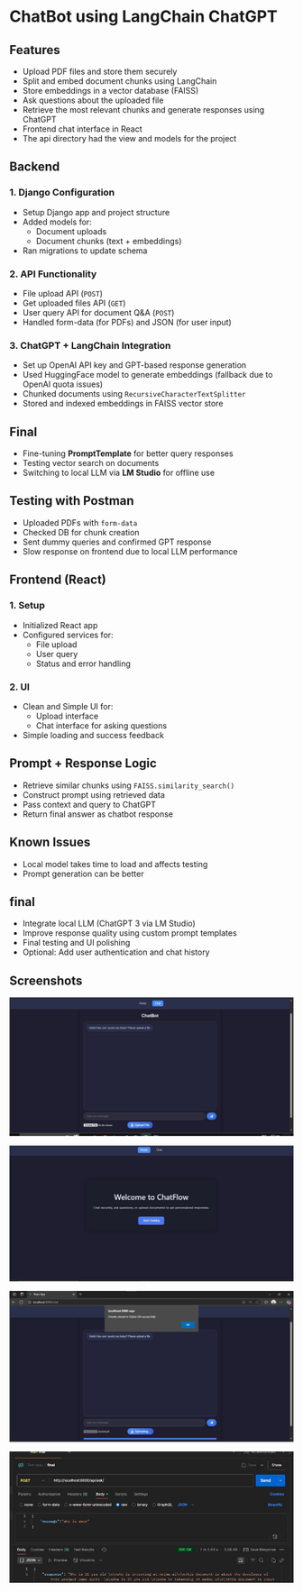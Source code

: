 # ChatBot using LangChain ChatGPT



## Features

- Upload PDF files and store them securely
- Split and embed document chunks using LangChain
- Store embeddings in a vector database (FAISS)
- Ask questions about the uploaded file
- Retrieve the most relevant chunks and generate responses using ChatGPT
- Frontend chat interface in React
- The api directory had the view and models for the project

## Backend 

### 1. Django Configuration
- Setup Django app and project structure
- Added models for:
  - Document uploads
  - Document chunks (text + embeddings)
- Ran migrations to update schema

### 2. API Functionality
- File upload API (`POST`)
- Get uploaded files API (`GET`)
- User query API for document Q&A (`POST`)
- Handled form-data (for PDFs) and JSON (for user input)

### 3. ChatGPT + LangChain Integration
- Set up OpenAI API key and GPT-based response generation
- Used HuggingFace model to generate embeddings (fallback due to OpenAI quota issues)
- Chunked documents using `RecursiveCharacterTextSplitter`
- Stored and indexed embeddings in FAISS vector store



##  Final

- Fine-tuning **PromptTemplate** for better query responses
- Testing vector search on  documents
- Switching to local LLM via **LM Studio** for offline use


##  Testing with Postman

- Uploaded PDFs with `form-data`
- Checked DB for chunk creation
- Sent dummy queries and confirmed GPT response
- Slow response on frontend due to local LLM performance 



##  Frontend  (React)

### 1. Setup
- Initialized React app
- Configured services for:
  - File upload
  - User query
  - Status and error handling

### 2. UI
- Clean and Simple UI for:
  - Upload interface
  - Chat interface for asking questions
- Simple loading and success feedback

## Prompt + Response Logic

- Retrieve similar chunks using `FAISS.similarity_search()`
- Construct prompt using retrieved data
- Pass context and query to ChatGPT
- Return final answer as chatbot response


##  Known Issues

-  Local model takes time to load and affects testing
- Prompt generation can be better



## final

- Integrate local LLM (ChatGPT 3 via LM Studio)
- Improve response quality using custom prompt templates
- Final testing and UI polishing
- Optional: Add user authentication and chat history


## Screenshots 


![chatui ](screenshot/chatui.jpg)

![home ](screenshot/home.jpg)

![upload ](screenshot/upload.jpg)

![chat api](screenshot/chat.jpg)
